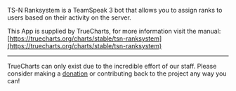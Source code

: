 TS-N Ranksystem is a TeamSpeak 3 bot that allows you to assign ranks to users based on their activity on the server.

This App is supplied by TrueCharts, for more information visit the manual: [https://truecharts.org/charts/stable/tsn-ranksystem](https://truecharts.org/charts/stable/tsn-ranksystem)

---

TrueCharts can only exist due to the incredible effort of our staff.
Please consider making a [donation](https://truecharts.org/sponsor) or contributing back to the project any way you can!
